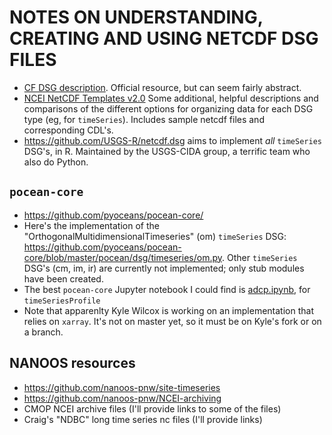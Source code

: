 # NOTES ON UNDERSTANDING, CREATING AND USING NETCDF DSG FILES

- [CF DSG description](http://cfconventions.org/Data/cf-conventions/cf-conventions-1.6/build/cf-conventions.html#discrete-sampling-geometries). Official resource, but can seem fairly abstract.
- [NCEI NetCDF Templates v2.0](https://www.nodc.noaa.gov/data/formats/netcdf/v2.0/) Some additional, helpful descriptions and comparisons of the different options for organizing data for each DSG type (eg, for `timeSeries`). Includes sample netcdf files and corresponding CDL's.
- https://github.com/USGS-R/netcdf.dsg aims to implement *all* `timeSeries` DSG's, in R. Maintained by the USGS-CIDA group, a terrific team who also do Python.

## `pocean-core`

- https://github.com/pyoceans/pocean-core/
- Here's the implementation of the "OrthogonalMultidimensionalTimeseries" (om) `timeSeries` DSG: https://github.com/pyoceans/pocean-core/blob/master/pocean/dsg/timeseries/om.py. Other `timeSeries` DSG's (cm, im, ir) are currently not implemented; only stub modules have been created.
- The best `pocean-core` Jupyter notebook I could find is [adcp.ipynb](http://nbviewer.jupyter.org/github/pyoceans/pocean-core/blob/master/docs/notebooks/adcp.ipynb), for `timeSeriesProfile`
- Note that apparenlty Kyle Wilcox is working on an implementation that relies on `xarray`. It's not on master yet, so it must be on Kyle's fork or on a branch.


## NANOOS resources

- https://github.com/nanoos-pnw/site-timeseries
- https://github.com/nanoos-pnw/NCEI-archiving
- CMOP NCEI archive files (I'll provide links to some of the files)
- Craig's "NDBC" long time series nc files (I'll provide links)

